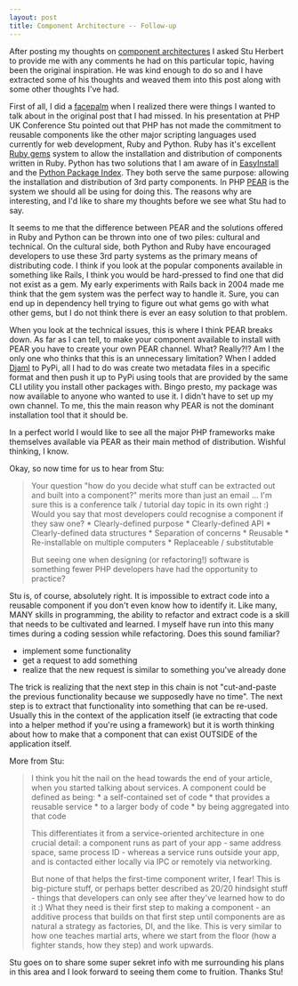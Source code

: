 ```yaml
---
layout: post
title: Component Architecture -- Follow-up
---
```

After posting my thoughts on
[component architectures](https://www.littlehart.net/atthekeyboard/2011/03/31/component-architecture)
I asked Stu Herbert to provide me with any comments he had on this
particular topic, having been the original inspiration. He was kind
enough to do so and I have extracted some of his thoughts and
weaved them into this post along with some other thoughts I've
had.

First of all, I did a
[facepalm](http://en.wikipedia.org/wiki/Facepalm) when I realized
there were things I wanted to talk about in the original post that
I had missed. In his presentation at PHP UK Conference Stu pointed
out that PHP has not made the commitment to reusable components
like the other major scripting languages used currently for web
development, Ruby and Python. Ruby has it's excellent
[Ruby gems](http://en.wikipedia.org/wiki/Ruby_gems) system to allow
the installation and distribution of components written in Ruby.
Python has two solutions that I am aware of in
[EasyInstall](http://en.wikipedia.org/wiki/EasyInstall) and the
[Python Package Index](http://en.wikipedia.org/wiki/Python_Package_Index).
They both serve the same purpose: allowing the installation and
distribution of 3rd party components. In PHP
[PEAR](http://pear.php.net/) is the system we should all be using
for doing this. The reasons why are interesting, and I'd like to
share my thoughts before we see what Stu had to say.

It seems to me that the difference between PEAR and the solutions
offered in Ruby and Python can be thrown into one of two piles:
cultural and technical. On the cultural side, both Python and Ruby
have encouraged developers to use these 3rd party systems as the
primary means of distributing code. I think if you look at the
popular components available in something like Rails, I think you
would be hard-pressed to find one that did not exist as a gem. My
early experiments with Rails back in 2004 made me think that the
gem system was the perfect way to handle it. Sure, you can end up
in dependency hell trying to figure out what gems go with what
other gems, but I do not think there is ever an easy solution to
that problem.

When you look at the technical issues, this is where I think PEAR
breaks down. As far as I can tell, to make your component available
to install with PEAR you have to create your own PEAR channel.
What? Really?!? Am I the only one who thinks that this is an
unnecessary limitation? When I added
[Djaml](https://github.com/chartjes/djaml) to PyPi, all I had to do
was create two metadata files in a specific format and then push it
up to PyPi using tools that are provided by the same CLI utility
you install other packages with. Bingo presto, my package was now
available to anyone who wanted to use it. I didn't have to set up
my own channel. To me, this the main reason why PEAR is not the
dominant installation tool that it should be.

In a perfect world I would like to see all the major PHP frameworks
make themselves available via PEAR as their main method of
distribution. Wishful thinking, I know.

Okay, so now time for us to hear from Stu:

> Your question "how do you decide what stuff can be extracted out
> and built into a component?" merits more than just an email ... I'm
> sure this is a conference talk / tutorial day topic in its own
> right :) Would you say that most developers could recognise a
> component if they saw one? \* Clearly-defined purpose \*
> Clearly-defined API \* Clearly-defined data structures \*
> Separation of concerns \* Reusable \* Re-installable on multiple
> computers \* Replaceable / substitutable
> 
> But seeing one when designing (or refactoring!) software is
> something fewer PHP developers have had the opportunity to
> practice?

Stu is, of course, absolutely right. It is impossible to extract
code into a reusable component if you don't even know how to
identify it. Like many, MANY skills in programming, the ability to
refactor and extract code is a skill that needs to be cultivated
and learned. I myself have run into this many times during a coding
session while refactoring. Does this sound familiar?

-   implement some functionality
-   get a request to add something
-   realize that the new request is similar to something you've
    already done

The trick is realizing that the next step in this chain is not
"cut-and-paste the previous functionality because we supposedly
have no time". The next step is to extract that functionality into
something that can be re-used. Usually this in the context of the
application itself (ie extracting that code into a helper method if
you're using a framework) but it is worth thinking about how to
make that a component that can exist OUTSIDE of the application
itself.

More from Stu:

> I think you hit the nail on the head towards the end of your
> article, when you started talking about services. A component could
> be defined as being: \* a self-contained set of code \* that
> provides a reusable service \* to a larger body of code \* by being
> aggregated into that code
> 
> This differentiates it from a service-oriented architecture in one
> crucial detail: a component runs as part of your app - same address
> space, same process ID - whereas a service runs outside your app,
> and is contacted either locally via IPC or remotely via
> networking.
> 
> But none of that helps the first-time component writer, I fear!
> This is big-picture stuff, or perhaps better described as 20/20
> hindsight stuff - things that developers can only see after they've
> learned how to do it :) What they need is their first step to
> making a component - an additive process that builds on that first
> step until components are as natural a strategy as factories, DI,
> and the like. This is very similar to how one teaches martial arts,
> where we start from the floor (how a fighter stands, how they step)
> and work upwards.

Stu goes on to share some super sekret info with me surrounding his
plans in this area and I look forward to seeing them come to
fruition. Thanks Stu!

